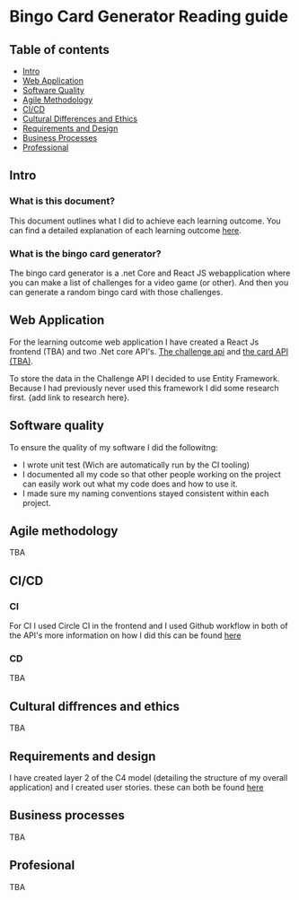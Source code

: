 # Bingo Card Generator Reading guide

## Table of contents

- [Intro](#Intro)
- [Web Application](#Web-application)
- [Software Quality](#Software-quality)
- [Agile Methodology](#Agile-methodology)
- [CI/CD](#CI/CD)
- [Cultural Differences and Ethics](#Cultural-differences-and-ethics)
- [Requirements and Design](#Requirements-and-design)
- [Business Processes](#Business-processes)
- [Professional](#Professional)

## Intro

### What is this document?

This document outlines what I did to achieve each learning outcome.
You can find a detailed explanation of each learning outcome [here](https://github.com/BingoCardGenerator/Documentation/blob/main/dict/Learning%20Outcomes.md).

### What is the bingo card generator?

The bingo card generator is a .net Core and React JS webapplication where you can make a list of challenges for a video game (or other). And then you can generate a random bingo card with those challenges.

## Web Application

For the learning outcome web application I have created a React Js frontend (TBA) and two .Net core API's. [The challenge api](https://github.com/BingoCardGenerator/ChallengeAPI) and [the card API (TBA)](https://github.com/BingoCardGenerator/CardAPI).

To store the data in the Challenge API I decided to use Entity Framework. Because I had previously never used this framework I did some research first. {add link to research here}.

## Software quality

To ensure the quality of my software I did the followitng:

- I wrote unit test (Wich are automatically run by the CI tooling)
- I documented all my code so that other people working on the project can easily work out what my code does and how to use it.
- I made sure my naming conventions stayed consistent within each project.

## Agile methodology

TBA

## CI/CD

### CI

For CI I used Circle CI in the frontend and I used Github workflow in both of the API's more information on how I did this can be found [here](https://github.com/BingoCardGenerator/Documentation/blob/main/Proof/Ci.md)

### CD

TBA

## Cultural diffrences and ethics

TBA

## Requirements and design

I have created layer 2 of the C4 model (detailing the structure of my overall application) and I created user stories. these can both be found [here](https://github.com/BingoCardGenerator/Documentation/blob/main/Proof/User%20stories%20and%20C4%20model.md)

## Business processes

TBA

## Profesional

TBA
